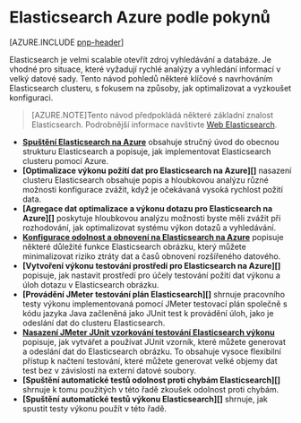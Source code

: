 
<properties
   pageTitle="Elasticsearch Azure podle pokynů | Microsoft Azure"
   description="Elasticsearch Azure podle pokynů."
   services=""
   documentationCenter="na"
   authors="dragon119"
   manager="bennage"
   editor=""
   tags=""/>

<tags
   ms.service="guidance"
   ms.devlang="na"
   ms.topic="article"
   ms.tgt_pltfrm="na"
   ms.workload="na"
   ms.date="09/22/2016"
   ms.author="masashin"/>

# <a name="elasticsearch-on-azure-guidance"></a>Elasticsearch Azure podle pokynů 

[AZURE.INCLUDE [pnp-header](../../includes/guidance-pnp-header-include.md)]

Elasticsearch je velmi scalable otevřít zdroj vyhledávání a databáze. Je vhodné pro situace, které vyžadují rychlé analýzy a vyhledání informací v velký datové sady. Tento návod pohledů některé klíčové s navrhováním Elasticsearch clusteru, s fokusem na způsoby, jak optimalizovat a vyzkoušet konfiguraci.

> [AZURE.NOTE]Tento návod předpokládá některé základní znalost Elasticsearch. Podrobnější informace navštivte [Web Elasticsearch](https://www.elastic.co/products/elasticsearch). 

- **[Spuštění Elasticsearch na Azure][]** obsahuje stručný úvod do obecnou strukturu Elasticsearch a popisuje, jak implementovat Elasticsearch clusteru pomocí Azure. 
- **[Optimalizace výkonu požití dat pro Elasticsearch na Azure][]** nasazení clusteru Elasticsearch obsahuje popis a hloubkovou analýzu různé možnosti konfigurace zvážit, když je očekávaná vysoká rychlost požití data.
- **[Agregace dat optimalizace a výkonu dotazu pro Elasticsearch na Azure][]** poskytuje hloubkovou analýzu možnosti byste měli zvážit při rozhodování, jak optimalizovat systému výkon dotazů a vyhledávání.
- **[Konfigurace odolnost a obnovení na Elasticsearch na Azure][]** popisuje některé důležité funkce Elasticsearch obrázku, který můžete minimalizovat riziko ztráty dat a časů obnovení rozšířeného datového.
- **[Vytvoření výkonu testování prostředí pro Elasticsearch na Azure][]** popisuje, jak nastavit prostředí pro účely testování požití dat výkonu a úloh dotazu v Elasticsearch obrázku. 
- **[Provádění JMeter testování plán Elasticsearch][]** shrnuje pracovního testy výkonu implementovaná pomocí JMeter testovací plán společně s kódu jazyka Java začleněná jako JUnit test k provádění úloh, jako je odeslání dat do clusteru Elasticsearch.
- **[Nasazení JMeter JUnit vzorkování testování Elasticsearch výkonu][]** popisuje, jak vytvářet a používat JUnit vzorník, které můžete generovat a odeslání dat do Elasticsearch obrázku. To obsahuje vysoce flexibilní přístup k načtení testování, které můžete generovat velké objemy dat test bez v závislosti na externí datové soubory. 
- **[Spuštění automatické testů odolnost proti chybám Elasticsearch][]** shrnuje k tomu použitých v této řadě zkoušek odolnost proti chybám. 
- **[Spuštění automatické testů výkonu Elasticsearch][]** shrnuje, jak spustit testy výkonu použít v této řadě.


[Spuštění Elasticsearch na Azure]: guidance-elasticsearch-running-on-azure.md
[Ladění výkonu požití dat pro Elasticsearch na Azure]: guidance-elasticsearch-tuning-data-ingestion-performance.md
[Vytváření výkonu testování prostředí pro Elasticsearch na Azure]: guidance-elasticsearch-creating-performance-testing-environment.md
[Provádění JMeter testovací plán pro Elasticsearch]: guidance-elasticsearch-implementing-jmeter-test-plan.md
[Nasazení JMeter JUnit vzorkování testování Elasticsearch výkonu]: guidance-elasticsearch-deploying-jmeter-junit-sampler.md
[Optimalizace slučování dat a výkonu dotazu pro Elasticsearch na Azure]: guidance-elasticsearch-tuning-data-aggregation-and-query-performance.md
[Konfigurace odolnost a obnovení na Elasticsearch na Azure]: guidance-elasticsearch-configuring-resilience-and-recovery.md
[Spuštění testů odolnost proti chybám automatické Elasticsearch]: guidance-elasticsearch-running-automated-resilience-tests.md
[Spuštění testů automatické Elasticsearch výkonu]: guidance-elasticsearch-running-automated-performance-tests.md
